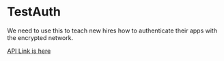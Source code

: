 # TestAuth

We need to use this to teach new hires how to authenticate their apps with the encrypted network.

<a href="http://docs.maidsafe.net/beaker-plugin-safe-app/">API Link is here
